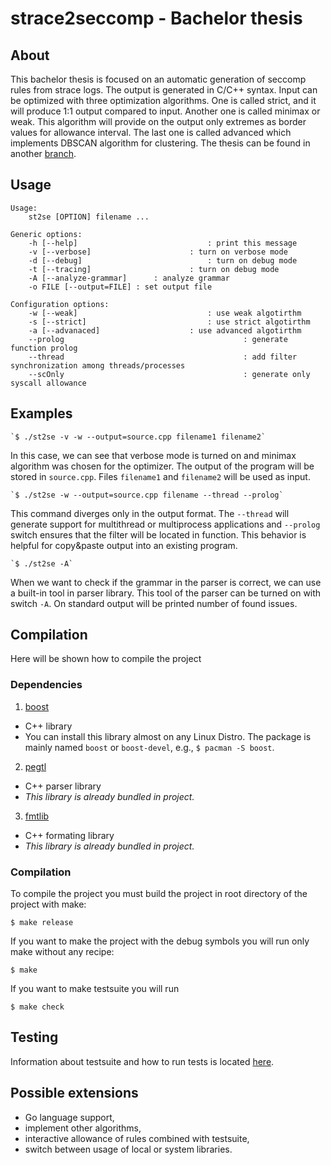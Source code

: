 # strace2seccomp - Bachelor thesis



## About
This bachelor thesis is focused on an automatic generation of seccomp rules from
strace logs. The output is generated in C/C++ syntax. Input can be optimized
with three optimization algorithms. One is called strict, and it will produce
1:1 output compared to input. Another one is called minimax or weak. This
algorithm will provide on the output only extremes as border values for
allowance interval.  The last one is called advanced which implements DBSCAN
algorithm for clustering. The thesis can be found in another
[branch](https://github.com/tammar96/IBP/tree/thesis).

## Usage

	Usage:
		st2se [OPTION] filename ...

	Generic options:
	    -h [--help]								: print this message
	    -v [--verbose]						: turn on verbose mode
	    -d [--debug]							: turn on debug mode
	    -t [--tracing]						: turn on debug mode
	    -A [--analyze-grammar]		: analyze grammar
	    -o FILE [--output=FILE]	: set output file

	Configuration options:
	    -w [--weak]								: use weak algotirthm
	    -s [--strict]							: use strict algotirthm
	    -a [--advanaced]					: use advanced algotirthm
	    --prolog										: generate function prolog
	    --thread										: add filter synchronization among threads/processes
    	--scOnly                                        : generate only syscall allowance


## Examples

	`$ ./st2se -v -w --output=source.cpp filename1 filename2`

In this case, we can see that verbose mode is turned on and minimax algorithm
was chosen for the optimizer. The output of the program will be stored in
`source.cpp`. Files `filename1` and `filename2` will be used as input.

	`$ ./st2se -w --output=source.cpp filename --thread --prolog`

This command diverges only in the output format. The `--thread` will generate
support for multithread or multiprocess applications and `--prolog` switch
ensures that the filter will be located in function. This behavior is helpful
for copy&paste output into an existing program.

	`$ ./st2se -A`

When we want to check if the grammar in the parser is correct, we can use a
built-in tool in parser library. This tool of the parser can be turned on with
switch `-A`. On standard output will be printed number of found issues.

## Compilation
Here will be shown how to compile the project
### Dependencies
1. [boost](https://www.boost.org/)
  * C++ library
  * You can install this library almost on any Linux Distro. The package is mainly named `boost` or `boost-devel`, e.g., `$ pacman -S boost`.

2. [pegtl](https://github.com/taocpp/PEGTL/)
  * C++ parser library
  * _This library is already bundled in project._

3. [fmtlib](https://github.com/fmtlib/fmt)
  * C++ formating library
  * _This library is already bundled in project._

### Compilation

To compile the project you must build the project in root directory of the
project with make:

`$ make release`

If you want to make the project with the debug symbols you will run only make
without any recipe:

`$ make`

If you want to make testsuite you will run

`$ make check`

## Testing
Information about testsuite and how to run tests is located
[here](./testsuite/README.md).

## Possible extensions
- Go language support,
- implement other algorithms,
- interactive allowance of rules combined with testsuite,
- switch between usage of local or system libraries.
